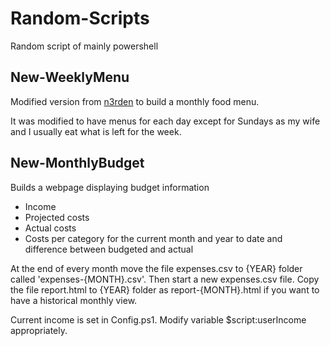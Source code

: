 # Random-Scripts
Random script of mainly powershell

## New-WeeklyMenu
Modified version from [n3rden](https://github.com/n3rden/Random-Powershell-Scripts/tree/master/New-WeeklyMenu) to build a monthly food menu.

It was modified to have menus for each day except for Sundays as my wife and I usually eat what is left for the week.

## New-MonthlyBudget
Builds a webpage displaying budget information
- Income
- Projected costs
- Actual costs
- Costs per category for the current month and year to date and difference between budgeted and actual

At the end of every month move the file expenses.csv to {YEAR} folder called 'expenses-{MONTH}.csv'. Then start a new expenses.csv file.
Copy the file report.html to {YEAR} folder as report-{MONTH}.html if you want to have a historical monthly view.

Current income is set in Config.ps1. Modify variable $script:userIncome appropriately. 
